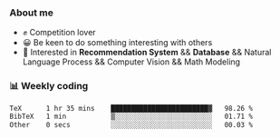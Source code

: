 ### About me

- ✊ Competition lover
- 😀 Be keen to do something interesting with others
- 🎈 Interested in **Recommendation System** && **Database** && Natural Language Process && Computer Vision && Math Modeling


### 📊 Weekly coding
<!--START_SECTION:waka-->

```txt
TeX      1 hr 35 mins    ████████████████████████▓   98.26 %
BibTeX   1 min           ▒░░░░░░░░░░░░░░░░░░░░░░░░   01.71 %
Other    0 secs          ░░░░░░░░░░░░░░░░░░░░░░░░░   00.03 %
```

<!--END_SECTION:waka-->
